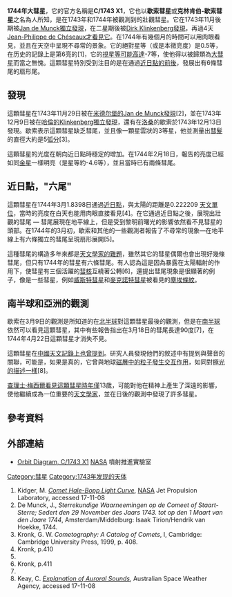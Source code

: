 **1744年大彗星**，它的官方名稱是**C/1743 X1**，它也以**歇索彗星**或**克林肯伯-歇索彗星**之名為人所知，是在1743年和1744年被觀測到的壯觀彗星。它在1743年11月後期被[Jan de Munck獨立發現](https://zh.wikipedia.org/wiki/Jan_de_Munck "wikilink")，在二星期後被[Dirk Klinkenberg發現](https://zh.wikipedia.org/wiki/Dirk_Klinkenberg "wikilink")，再過4天[Jean-Philippe de Chéseaux才看見它](https://zh.wikipedia.org/wiki/Jean-Philippe_de_Chéseaux "wikilink")。在1744年有幾個月的時間可以用肉眼看見，並且在天空中呈現不尋常的景象。它的絕對星等（或是本徵亮度）是0.5等，在历史的記錄上是第6亮的\[1\]，它的[視星等可能高達](https://zh.wikipedia.org/wiki/視星等 "wikilink")-7等，使他得以被歸類為[大彗星](../Page/大彗星.md "wikilink")而當之無愧。這顆彗星特別受到注目的是在通過[近日點的前後](https://zh.wikipedia.org/wiki/近日點 "wikilink")，發展出有6條彗尾的扇形尾。

## 發現

這顆彗星在1743年11月29日被在[米德尔堡的](../Page/米德尔堡_\(荷兰\).md "wikilink")[Jan de Munck發現](https://zh.wikipedia.org/wiki/Jan_de_Munck "wikilink")\[2\]，並在1743年12月9日被在[哈倫的Klinkenberg獨立發現](https://zh.wikipedia.org/wiki/哈倫 "wikilink")，還有在[洛桑](../Page/洛桑.md "wikilink")的歇索於1743年12月13日發現。歇索表示這顆彗星缺乏彗尾，並且像一顆星雲狀的3等星，他並測量出[彗髮](../Page/彗髮.md "wikilink")的直徑大約是5[弧分](../Page/弧分.md "wikilink")\[3\]。

這顆彗星的光度在朝向近日點時穩定的增加。在1744年2月18日，報告的亮度已經如同[金星](../Page/金星.md "wikilink")一樣明亮（是星等約-4.6等），並且當時已有兩條彗尾。

## 近日點，"六尾"

這顆彗星在1744年3月1.8398日通過[近日點](https://zh.wikipedia.org/wiki/近日點 "wikilink")，與太陽的距離是0.222209 [天文單位](../Page/天文單位.md "wikilink")，當時的亮度在白天也能用肉眼直接看見\[4\]。在它通過近日點之後，展現出壯觀的彗尾 — 彗尾展現在地平線上，但是受到黎明前曙光的影響依然看不見彗星的頭部。在1744年的3月初，歇索和其他的一些觀測者報告了不尋常的現象—在地平線上有六條獨立的彗尾呈現扇形展開\[5\]。

這種彗尾的構造多年來都是[天文學家的難題](https://zh.wikipedia.org/wiki/天文學家 "wikilink")，雖然其它的彗星偶爾也會出現好幾條彗尾，但只有1744年的彗星有六條彗尾。有人認為這是因為暴露在太陽輻射的作用下，使彗星有三個活躍的[彗核](../Page/彗核.md "wikilink")互繞著公轉\[6\]，還提出彗尾現象是很顯著的例子，像是一些彗星，例如[威斯特彗星](../Page/威斯特彗星.md "wikilink")和[麥克諾特彗星](../Page/麥克諾特彗星.md "wikilink")被看見的[塵埃條紋](https://zh.wikipedia.org/wiki/塵埃條紋 "wikilink")。

## 南半球和亞洲的觀測

歇索在3月9日的觀測是所知道的在[北半球](../Page/北半球.md "wikilink")對這顆彗星最後的觀測，但是在[南半球](../Page/南半球.md "wikilink")依然可以看見這顆彗星，其中有些報告指出在3月18日的彗尾長達90度\[7\]，在1744年4月22日這顆彗星才消失不見。

這顆彗星在[中國天文記錄上也曾提到](https://zh.wikipedia.org/wiki/中國天文史 "wikilink")。研究人員發現他們的敘述中有提到與聲音的關聯，可能是，如果是真的，它曾與地球[磁層中的粒子發生交互作用](https://zh.wikipedia.org/wiki/磁層 "wikilink")，如同對[極光的描述一樣](https://zh.wikipedia.org/wiki/極光 "wikilink")\[8\]。

[查理士·梅西爾看見這顆彗星時年僅](https://zh.wikipedia.org/wiki/夏爾·梅西耶 "wikilink")13歲，可能對他在精神上產生了深遠的影響，使他繼續成為一位重要的[天文學家](https://zh.wikipedia.org/wiki/天文學家 "wikilink")，並在日後的觀測中發現了許多彗星。

## 參考資料

## 外部連結

  - [Orbit Diagram, C/1743 X1](http://ssd.jpl.nasa.gov/sbdb.cgi?sstr=1743X1;orb=1) [NASA](https://zh.wikipedia.org/wiki/NASA "wikilink") 噴射推進實驗室

[Category:彗星](https://zh.wikipedia.org/wiki/Category:彗星 "wikilink") [Category:1743年发现的天体](https://zh.wikipedia.org/wiki/Category:1743年发现的天体 "wikilink")

1.  Kidger, M. *[Comet Hale-Bopp Light Curve](http://www2.jpl.nasa.gov/comet/news66.html)*, [NASA](https://zh.wikipedia.org/wiki/NASA "wikilink") Jet Propulsion Laboratory, accessed 17-11-08
2.  De Munck, J., *Sterrekundige Waarneemingen op de Comeet of Staart-Sterre; Sedert den 29 November des Jaars 1743. tot op den 1 Maart van den Jaare 1744*, Amsterdam/Middelburg: Isaak Tirion/Hendrik van Hoekke, 1744.
3.  Kronk, G. W. *Cometography: A Catalog of Comets*, I, Cambridge: Cambridge University Press, 1999, p. 408.
4.  Kronk, p.410
5.
6.  Kronk, p.411
7.
8.  Keay, C. *[Explanation of Auroral Sounds](http://www.ips.gov.au/Educational/1/1/2)*, Australian Space Weather Agency, accessed 17-11-08